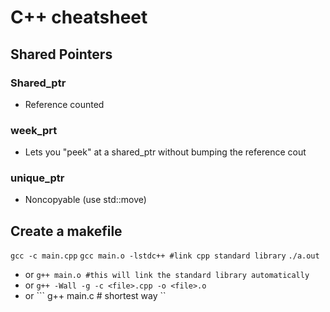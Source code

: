 # C++ cheatsheet

## Shared Pointers
### Shared_ptr
- Reference counted
### week_prt
- Lets you "peek" at a shared_ptr without bumping the reference cout
### unique_ptr
- Noncopyable (use std::move)



## Create a makefile
``` gcc -c main.cpp ```
``` gcc main.o -lstdc++ #link cpp standard library ```
``` ./a.out ```
- or
``` g++ main.o #this will link the standard library automatically ```
- or
``` g++ -Wall -g -c <file>.cpp -o <file>.o ```
- or
``` g++ main.c # shortest way ``
